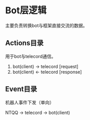 # Bot层逻辑

主要负责转换bot与框架直接交流的数据。

## Actions目录

用于bot与telecord通信。

1. bot(client) -> telecord [request]
2. bot(client) <- telecord [response]

## Event目录

机器人事件下发（单向）

NTQQ -> telecord -> bot(client)